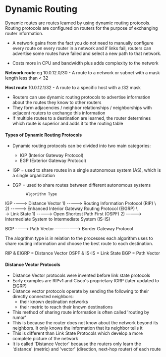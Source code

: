 # Dynamic Routing

Dynamic routes are routes learned by using dynamic routing protocols. 
Routing protocols are configured on routers for the purpose of exchanging router information.

* A network gains from the fact you do not need to manually configure every route on every router in a network and if links fail, routers can advertise some routes have failed and select a new path to that network. 

* Costs more in CPU and bandwidth plus adds complexity to the network 

**Network route** eg 10.0.12.0/30 - A route to a network or subnet with a mask length less than < 32

**Host route** 10.0.12.1/32 - A route to a specific host with a /32 mask


- Routers can use dynamic routing protocols to advertise information about the routes they know to other routers
- They form adjacencies / neighbor relationships / neighborships with adjacent routers to exchange this information
- If multiple routes to a destination are learned, the router determines which route is superior and adds it to the routing table

#### Types of Dynamic Routing Protocols
* Dynamic routing protocols can be divided into two main categories:
	- IGP (Interior Gateway Protocol)
	- EGP (Exterior Gateway Protocol)

* IGP = used to share routes in a single autonomous system (AS), which is a single organization

* EGP = used to share routes between different autonomous systems

			Algorithm Type

IGP ---->	Distance Vector	1) -----> Routing Information Protocol (RIP)
	\						2) -----> Enhanced Interior Gateway Routing Protocol (EIGRP)
	 \	
	  \->	Link State		1) -----> Open Shortest Path First (OSPF)
	  						2) -----> Intermediate System to Intermediate System (IS-IS)	

BGP ---->	Path Vector  ----------> Border Gateway Protocol

The alogrithm type is in relation to the processes each algorithm uses to share routing information and choose the best route to each destination.

RIP & EIGRP = Distance Vector	OSPF & IS-IS = Link State	BGP = Path Vector

#### Distance Vector Protocols

* Distance Vector protocols were invented before link state protocols
* Early examples are RIPv1 and Cisco's proprietary IGRP (later updated to EIGRP)
* Distance vector protocols operate by sending the following to their directly connected neighbors:
	- their known destination networks
	- their metric to reach their known destinations
* This method of sharing route information is often called 'routing by rumor'
* This is because the router does not know about the network beyond its neighbors. It only knows the information that its neighbor tells it	
* This is different than Link State Protocols which develop a more complete picture of the network
* It is called 'Distance Vector' because the routers only learn the 'distance' (metric) and 'vector' (direction, next-hop router) of each route